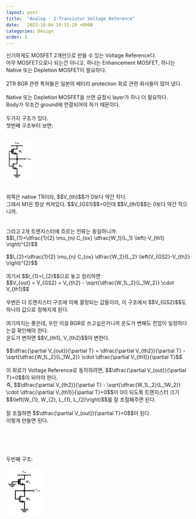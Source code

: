 ```yaml
---
layout: post
title:  "Analog - 2-Transistor Voltage Reference"
date:   2023-10-04 19:31:29 +0900
categories: Design
order: 3
---
```


신기하게도 MOSFET 2개만으로 만들 수 있는 Voltage Reference다.<br>
아무 MOSFET으로나 되는건 아니고, 하나는 Enhancement MOSFET, 하나는 Native 또는 Depletion MOSFET이 필요하다.<br>
<br>
2TR BGR 관련 특허들은 일본의 배터리 protection 회로 관련 회사들이 많이 냈다.<br>
<br>
Native 또는 Depletion MOSFET을 쓰면 공정시 layer가 하나 더 필요하다.<br>
Body가 무조건 ground에 연결되어야 하기 때문이다.<br>
<br>
두가지 구조가 있다.<br>
첫번째 구조부터 보면:<br>
<br>
<div>
    <img src="/public/img/2tr1.png" style="width: 15%; height: auto;" alt="my picture" />
</div>
<br>
<br>
위쪽은 native TR이라, $$V_{th}$$가 0보다 약간 작다.<br>
그래서 M1은 항상 켜져있다.  $$V_{GS1}$$=0인데 $$V_{th1}$$는 0보다 약간 작으니까.<br>
<br>
<br>
그리고 2개 트랜지스터에 흐르는 전류는 동일하니까:<br>
$$I_{1}=\dfrac{1}{2} \mu_{n} C_{ox} \dfrac{W_1}{L_1} \left(-V_{th1} \right)^{2}$$<br>
<br>
$$I_{2}=\dfrac{1}{2} \mu_{n} C_{ox} \dfrac{W_2}{L_2} \left(V_{GS2}-V_{th2} \right)^{2}$$<br>
<br>
여기서 $$I_{1}=I_{2}$$으로 놓고 정리하면:<br>
$$V_{out} = V_{GS2} = V_{th2} - \sqrt{\dfrac{W_1L_2}{L_1W_2}} \cdot V_{th1}$$<br>
<br>
우변은 다 트랜지스터 구조에 의해 결정되는 값들이라, 이 구조에서 $$V_{GS2}$$도 하나의 값으로 정해지게 된다.<br>
<br>
여기까지는 좋은데, 우린 이걸 BGR로 쓰고싶은거니까 온도가 변해도 전압이 일정하다는걸 확인해야 한다.<br>
온도가 변하면 $$V_{th1}, V_{th2}$$이 변한다.<br>
<br>
$$\dfrac{\partial V_{out}}{\partial T} = \dfrac{\partial V_{th2}}{\partial T} - \sqrt{\dfrac{W_1L_2}{L_1W_2}} \cdot \dfrac{\partial V_{th1}}{\partial T}$$<br>
<br>
이 회로가 Voltage Reference로 동작하려면, $$\dfrac{\partial V_{out}}{\partial T}=0$$이 되어야 한다.<br>
즉, $$\dfrac{\partial V_{th2}}{\partial T} - \sqrt{\dfrac{W_1L_2}{L_1W_2}} \cdot \dfrac{\partial V_{th1}}{\partial T}=0$$이 0이 되도록 트랜지스터 크기 $$\left(W_{1}, W_{2}, L_{1}, L_{2}\right)$$를 잘 조절해주면 된다.<br>
<br>
잘 조절하면 $$\dfrac{\partial V_{out}}{\partial T}=0$$이 된다.<br>
이렇게 만들면 된다.<br>
<br>
<br>
<br>
<br>
<br>
두번째 구조:<br>
<br>
<div>
    <img src="/public/img/2tr2.png" style="width: 20%; height: auto;" alt="my picture" />
</div>
<br>
